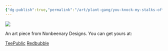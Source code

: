 ```yaml
---
{"dg-publish":true,"permalink":"/art/plant-gang/you-knock-my-stalks-off/","title":"You Knock My Stalks Off","tags":["Art","Love Is In The Air"]}
---
```



![](https://baserow-media.ams3.digitaloceanspaces.com/user_files/nF9vRlYta4uXb76Xdcs4AQvPc9tuAzNN_5753097d226640b198b8254edecfeba3a133277d194306baebd249d274d9883c.jpg)

An art piece from Nonbeenary Designs. You can get yours at:

[TeePublic](https://www.teepublic.com/t-shirt/50758445-you-knock-my-stalks-off?store_id=258912)
[Redbubble](https://www.redbubble.com/shop/ap/152698130?ref=studio-promote)
